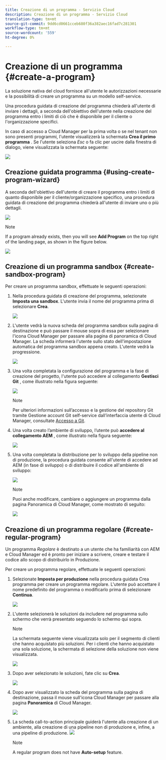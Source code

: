 ```yaml
---
title: Creazione di un programma - Servizio Cloud
description: Creazione di un programma - Servizio Cloud
translation-type: tm+mt
source-git-commit: 9dd6cd0661cceb680f36a382aec16fad7c281301
workflow-type: tm+mt
source-wordcount: '559'
ht-degree: 0%

---
```



# Creazione di un programma {#create-a-program}

La soluzione nativa del cloud fornisce all&#39;utente le autorizzazioni necessarie e la possibilità di creare un programma su un modello self-service.

Una procedura guidata di creazione del programma chiederà all&#39;utente di inviare i dettagli, a seconda dell&#39;obiettivo dell&#39;utente nella creazione del programma entro i limiti di ciò che è disponibile per il cliente o l&#39;organizzazione specifici.

In caso di accesso a Cloud Manager per la prima volta o se nel tenant non sono presenti programmi, l&#39;utente visualizzerà la schermata **Crea il primo programma** . Se l&#39;utente seleziona *Esc* o fa clic per uscire dalla finestra di dialogo, viene visualizzata la schermata seguente:

![](assets/create-program1.png)


## Creazione guidata programma {#using-create-program-wizard}

A seconda dell&#39;obiettivo dell&#39;utente di creare il programma entro i limiti di quanto disponibile per il cliente/organizzazione specifico, una procedura guidata di creazione del programma chiederà all&#39;utente di inviare uno o più dettagli.

![](assets/create-sandbox.png)

>[!NOTE]
>If a program already exists, then you will see **Add Program** on the top right of the landing page, as shown in the figure below.

![](assets/create-program-add.png)

## Creazione di un programma sandbox {#create-sandbox-program}

Per creare un programma sandbox, effettuate le seguenti operazioni:

1. Nella procedura guidata di creazione del programma, selezionate **Imposta una sandbox**. L&#39;utente invia il nome del programma prima di selezionare **Crea**.

   ![](assets/create-sandbox.png)

1. L&#39;utente vedrà la nuova scheda del programma sandbox sulla pagina di destinazione e può passare il mouse sopra di essa per selezionare l&#39;icona Cloud Manager per passare alla pagina di panoramica di Cloud Manager. La scheda informerà l&#39;utente sullo stato dell&#39;impostazione automatica del programma sandbox appena creato. L&#39;utente vedrà la progressione.

   ![](assets/program-create-setupdemo2.png)

1. Una volta completata la configurazione del programma e la fase di creazione del progetto, l&#39;utente può accedere al collegamento **Gestisci Git** , come illustrato nella figura seguente:

   ![](assets/create-program4.png)

   >[!NOTE]
   >
   >Per ulteriori informazioni sull’accesso e la gestione del repository Git tramite Gestione account Git self-service dall’interfaccia utente di Cloud Manager, consultate [Accesso a Git](/help/implementing/cloud-manager/accessing-git.md).


1. Una volta creato l’ambiente di sviluppo, l’utente può **accedere al collegamento AEM** , come illustrato nella figura seguente:

   ![](assets/create-program-5.png)

1. Una volta completata la distribuzione per lo sviluppo della pipeline non di produzione, la procedura guidata consente all&#39;utente di accedere ad AEM (in fase di sviluppo) o di distribuire il codice all&#39;ambiente di sviluppo:

   ![](assets/create-program-setup-deploy.png)

   >[!NOTE]
   >Puoi anche modificare, cambiare o aggiungere un programma dalla pagina Panoramica di Cloud Manager, come mostrato di seguito:

   ![](assets/create-program-a1.png)



## Creazione di un programma regolare {#create-regular-program}

Un programma *Regolare* è destinato a un utente che ha familiarità con AEM e Cloud Manager ed è pronto per iniziare a scrivere, creare e testare il codice allo scopo di distribuirlo in Produzione.

Per creare un programma regolare, effettuate le seguenti operazioni:

1. Selezionate **Imposta per produzione** nella procedura guidata Crea programma per creare un programma regolare. L&#39;utente può accettare il nome predefinito del programma o modificarlo prima di selezionare **Continua**.

   ![](assets/create-prod1.png)

1. L&#39;utente selezionerà le soluzioni da includere nel programma sullo schermo che verrà presentato seguendo lo schermo qui sopra.



   >[!NOTE]
   >
   >La schermata seguente viene visualizzata solo per il segmento di clienti che hanno acquistato più soluzioni. Per i clienti che hanno acquistato una sola soluzione, la schermata di selezione della soluzione non viene visualizzata.

   ![](assets/set-up-prod2.png)

1. Dopo aver selezionato le soluzioni, fate clic su **Crea**.

   ![](assets/set-up-prod3.png)

1. Dopo aver visualizzato la scheda del programma sulla pagina di destinazione, passa il mouse sull&#39;icona Cloud Manager per passare alla pagina **Panoramica** di Cloud Manager.

   ![](assets/set-up-prod4.png)

1. La scheda call-to-action principale guiderà l&#39;utente alla creazione di un ambiente, alla creazione di una pipeline non di produzione e, infine, a una pipeline di produzione.
   ![](assets/set-up-prod5.png)


   >[!NOTE]
   >
   >A regular program does not have **Auto-setup** feature.





